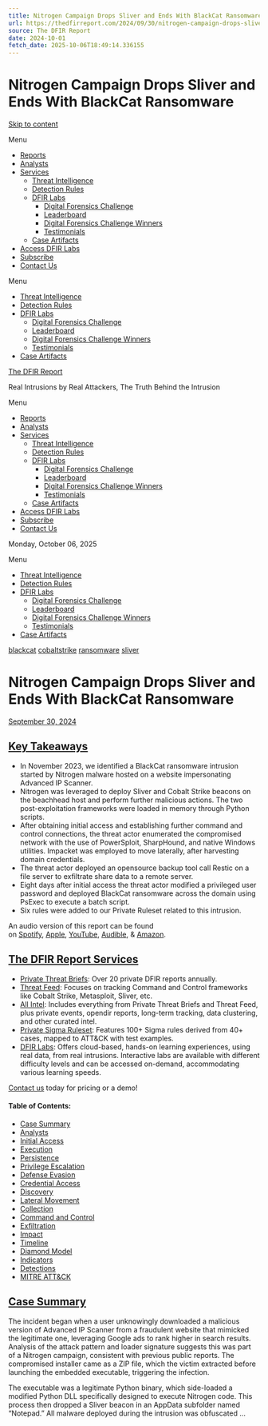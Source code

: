 ```yaml
---
title: Nitrogen Campaign Drops Sliver and Ends With BlackCat Ransomware
url: https://thedfirreport.com/2024/09/30/nitrogen-campaign-drops-sliver-and-ends-with-blackcat-ransomware/
source: The DFIR Report
date: 2024-10-01
fetch_date: 2025-10-06T18:49:14.336155
---
```


# Nitrogen Campaign Drops Sliver and Ends With BlackCat Ransomware

[Skip to content](#content)

Menu

* [Reports](https://thedfirreport.com/)
* [Analysts](https://thedfirreport.com/analysts/)
* [Services](https://thedfirreport.com/services/)
  + [Threat Intelligence](https://thedfirreport.com/services/threat-intelligence/)
  + [Detection Rules](https://thedfirreport.com/services/detection-rules/)
  + [DFIR Labs](https://thedfirreport.com/services/dfir-labs/)
    - [Digital Forensics Challenge](https://thedfirreport.com/services/dfir-labs/ctf/)
    - [Leaderboard](https://thedfirreport.com/services/dfir-labs/dfir-labs-leaderboard/)
    - [Digital Forensics Challenge Winners](https://thedfirreport.com/services/dfir-labs/digital-forensics-challenge-winners/)
    - [Testimonials](https://thedfirreport.com/services/dfir-labs/testimonials/)
  + [Case Artifacts](https://thedfirreport.com/services/case-artifacts/)
* [Access DFIR Labs](https://dfirlabs.thedfirreport.com/)
* [Subscribe](https://thedfirreport.com/subscribe/)
* [Contact Us](https://thedfirreport.com/contact/)

Menu

* [Threat Intelligence](https://thedfirreport.com/services/threat-intelligence/)
* [Detection Rules](https://thedfirreport.com/services/detection-rules/)
* [DFIR Labs](https://thedfirreport.com/services/dfir-labs/)
  + [Digital Forensics Challenge](https://thedfirreport.com/services/dfir-labs/ctf/)
  + [Leaderboard](https://thedfirreport.com/services/dfir-labs/dfir-labs-leaderboard/)
  + [Digital Forensics Challenge Winners](https://thedfirreport.com/services/dfir-labs/digital-forensics-challenge-winners/)
  + [Testimonials](https://thedfirreport.com/services/dfir-labs/testimonials/)
* [Case Artifacts](https://thedfirreport.com/services/case-artifacts/)

[The DFIR Report](https://thedfirreport.com/)

Real Intrusions by Real Attackers, The Truth Behind the Intrusion

Menu

* [Reports](https://thedfirreport.com/)
* [Analysts](https://thedfirreport.com/analysts/)
* [Services](https://thedfirreport.com/services/)
  + [Threat Intelligence](https://thedfirreport.com/services/threat-intelligence/)
  + [Detection Rules](https://thedfirreport.com/services/detection-rules/)
  + [DFIR Labs](https://thedfirreport.com/services/dfir-labs/)
    - [Digital Forensics Challenge](https://thedfirreport.com/services/dfir-labs/ctf/)
    - [Leaderboard](https://thedfirreport.com/services/dfir-labs/dfir-labs-leaderboard/)
    - [Digital Forensics Challenge Winners](https://thedfirreport.com/services/dfir-labs/digital-forensics-challenge-winners/)
    - [Testimonials](https://thedfirreport.com/services/dfir-labs/testimonials/)
  + [Case Artifacts](https://thedfirreport.com/services/case-artifacts/)
* [Access DFIR Labs](https://dfirlabs.thedfirreport.com/)
* [Subscribe](https://thedfirreport.com/subscribe/)
* [Contact Us](https://thedfirreport.com/contact/)

Monday, October 06, 2025

Menu

* [Threat Intelligence](https://thedfirreport.com/services/threat-intelligence/)
* [Detection Rules](https://thedfirreport.com/services/detection-rules/)
* [DFIR Labs](https://thedfirreport.com/services/dfir-labs/)
  + [Digital Forensics Challenge](https://thedfirreport.com/services/dfir-labs/ctf/)
  + [Leaderboard](https://thedfirreport.com/services/dfir-labs/dfir-labs-leaderboard/)
  + [Digital Forensics Challenge Winners](https://thedfirreport.com/services/dfir-labs/digital-forensics-challenge-winners/)
  + [Testimonials](https://thedfirreport.com/services/dfir-labs/testimonials/)
* [Case Artifacts](https://thedfirreport.com/services/case-artifacts/)

[blackcat](https://thedfirreport.com/category/blackcat/)
[cobaltstrike](https://thedfirreport.com/category/cobaltstrike/)
[ransomware](https://thedfirreport.com/category/ransomware/)
[sliver](https://thedfirreport.com/category/sliver/)

# Nitrogen Campaign Drops Sliver and Ends With BlackCat Ransomware

[September 30, 2024](https://thedfirreport.com/2024/09/30/nitrogen-campaign-drops-sliver-and-ends-with-blackcat-ransomware/)

## [Key Takeaways](#key)

* In November 2023, we identified a BlackCat ransomware intrusion started by Nitrogen malware hosted on a website impersonating Advanced IP Scanner.
* Nitrogen was leveraged to deploy Sliver and Cobalt Strike beacons on the beachhead host and perform further malicious actions. The two post-exploitation frameworks were loaded in memory through Python scripts.
* After obtaining initial access and establishing further command and control connections, the threat actor enumerated the compromised network with the use of PowerSploit, SharpHound, and native Windows utilities. Impacket was employed to move laterally, after harvesting domain credentials.
* The threat actor deployed an opensource backup tool call Restic on a file server to exfiltrate share data to a remote server.
* Eight days after initial access the threat actor modified a privileged user password and deployed BlackCat ransomware across the domain using PsExec to execute a batch script.
* Six rules were added to our Private Ruleset related to this intrusion.

An audio version of this report can be found on [Spotify](https://podcasters.spotify.com/pod/show/the-dfir-report/), [Apple](https://podcasts.apple.com/us/podcast/reports/id1728699064), [YouTube](https://www.youtube.com/%40TheDFIRReport/videos), [Audible](https://www.audible.com/pd/Reports-Podcast/B0CSZBRCFX?action_code=ASSGB149080119000H&share_location=pdp), & [Amazon](https://music.amazon.com/podcasts/c4fe897d-a4b4-4ceb-908d-d1a78af8cb6d/reports).

## [The DFIR Report Services](#services)

* [Private Threat Briefs](https://thedfirreport.com/services/threat-intelligence/#threat-brief): Over 20 private DFIR reports annually.
* [Threat Feed](https://thedfirreport.com/services/threat-intelligence/#threat-feed): Focuses on tracking Command and Control frameworks like Cobalt Strike, Metasploit, Sliver, etc.
* [All Intel](https://thedfirreport.com/services/threat-intelligence/#all-intel): Includes everything from Private Threat Briefs and Threat Feed, plus private events, opendir reports, long-term tracking, data clustering, and other curated intel.
* [Private Sigma Ruleset](https://thedfirreport.com/services/detection-rules/): Features 100+ Sigma rules derived from 40+ cases, mapped to ATT&CK with test examples.
* [DFIR Labs](https://thedfirreport.com/services/dfir-labs/): Offers cloud-based, hands-on learning experiences, using real data, from real intrusions. Interactive labs are available with different difficulty levels and can be accessed on-demand, accommodating various learning speeds.

[Contact us](https://thedfirreport.com/contact/) today for pricing or a demo!

#### Table of Contents:

* [Case Summary](#case-summary)
* [Analysts](#analysts)
* [Initial Access](#initial-access)
* [Execution](#execution)
* [Persistence](#persistence)
* [Privilege Escalation](#privilege-escalation)
* [Defense Evasion](#defense-evasion)
* [Credential Access](#credential-access)
* [Discovery](#discovery)
* [Lateral Movement](#lateral-movement)
* [Collection](#collection)
* [Command and Control](#command-and-control)
* [Exfiltration](#exfiltration)
* [Impact](#impact)
* [Timeline](#timeline)
* [Diamond Model](#diamond-model)
* [Indicators](#indicators)
* [Detections](#detections)
* [MITRE ATT&CK](#mitre)

## [Case Summary](#case-summary)

The incident began when a user unknowingly downloaded a malicious version of Advanced IP Scanner from a fraudulent website that mimicked the legitimate one, leveraging Google ads to rank higher in search results. Analysis of the attack pattern and loader signature suggests this was part of a Nitrogen campaign, consistent with previous public reports. The compromised installer came as a ZIP file, which the victim extracted before launching the embedded executable, triggering the infection.

The executable was a legitimate Python binary, which side-loaded a modified Python DLL specifically designed to execute Nitrogen code. This process then dropped a Sliver beacon in an AppData subfolder named “Notepad.” All malware deployed during the intrusion was obfuscated ...